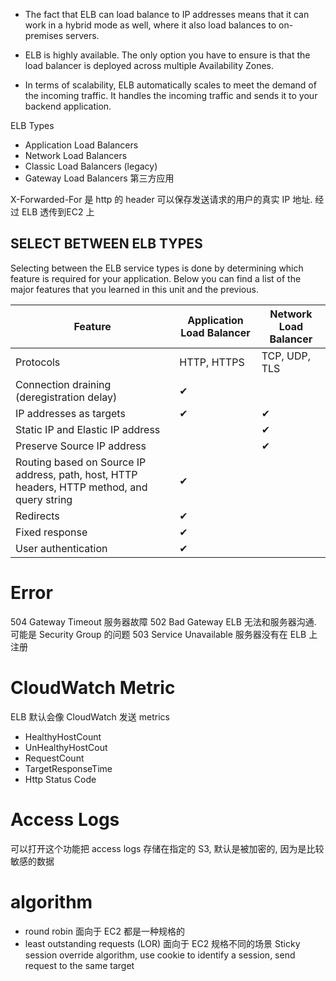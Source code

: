 - The fact that ELB can load balance to IP addresses means that it can work in a hybrid mode as well, where it also load balances to on-premises servers.
    
- ELB is highly available. The only option you have to ensure is that the load balancer is deployed across multiple Availability Zones.
    
- In terms of scalability, ELB automatically scales to meet the demand of the incoming traffic. It handles the incoming traffic and sends it to your backend application.


ELB Types
- Application Load Balancers
- Network Load Balancers
- Classic Load Balancers (legacy)
- Gateway Load Balancers 第三方应用

X-Forwarded-For 是 http 的 header 可以保存发送请求的用户的真实 IP 地址. 经过 ELB 透传到EC2 上
## SELECT BETWEEN ELB TYPES

Selecting between the ELB service types is done by determining which feature is required for your application. Below you can find a list of the major features that you learned in this unit and the previous.

| Feature                                                                                     | Application Load Balancer | Network Load Balancer |
| ------------------------------------------------------------------------------------------- | ------------------------- | --------------------- |
| Protocols                                                                                   | HTTP, HTTPS               | TCP, UDP, TLS         |
| Connection draining (deregistration delay)                                                  | ✔                         |                       |
| IP addresses as targets                                                                     | ✔                         | ✔                     |
| Static IP and Elastic IP address                                                            |                           | ✔                     |
| Preserve Source IP address                                                                  |                           | ✔                     |
| Routing based on Source IP address, path, host, HTTP headers, HTTP method, and query string | ✔                         |                       |
| Redirects                                                                                   | ✔                         |                       |
| Fixed response                                                                              | ✔                         |                       |
| User authentication                                                                         | ✔                         |                       |

# Error
504 Gateway Timeout 服务器故障
502 Bad Gateway ELB 无法和服务器沟通. 可能是 Security Group 的问题
503 Service Unavailable 服务器没有在 ELB 上注册

# CloudWatch Metric

ELB 默认会像 CloudWatch 发送 metrics
- HealthyHostCount
- UnHealthyHostCout
- RequestCount
- TargetResponseTime
- Http Status Code

# Access Logs
可以打开这个功能把 access logs 存储在指定的 S3, 默认是被加密的, 因为是比较敏感的数据


# algorithm

- round robin 面向于 EC2 都是一种规格的
- least outstanding requests (LOR) 面向于 EC2 规格不同的场景
Sticky session override algorithm, use cookie to identify a session, send request to the same target

